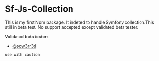 # Sf-Js-Collection

This is my first Npm package.
It indeted to handle Symfony collection.This still in beta test.
No support accepted except validated beta tester.

Validated beta tester:
- [@pow3rr3d](https://github.com/pow3rr3d)

`use with caution`
